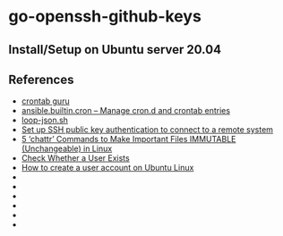# go-openssh-github-keys

## Install/Setup on Ubuntu server 20.04


## References
* [crontab guru](https://crontab.guru/every-5-minutes)
* [ansible.builtin.cron – Manage cron.d and crontab entries](https://docs.ansible.com/ansible/latest/collections/ansible/builtin/cron_module.html)
* [loop-json.sh](https://gist.github.com/IAmStoxe/a36b6f043819fad1821e7cfd7e903a5b)
* [Set up SSH public key authentication to connect to a remote system](https://kb.iu.edu/d/aews)
* [5 ‘chattr’ Commands to Make Important Files IMMUTABLE (Unchangeable) in Linux](https://www.tecmint.com/chattr-command-examples/)
* [Check Whether a User Exists](https://stackoverflow.com/questions/14810684/check-whether-a-user-exists)
* [How to create a user account on Ubuntu Linux](https://www.cyberciti.biz/faq/create-a-user-account-on-ubuntu-linux/)
* []()
* []()
* []()
* []()
* []()
* []()

